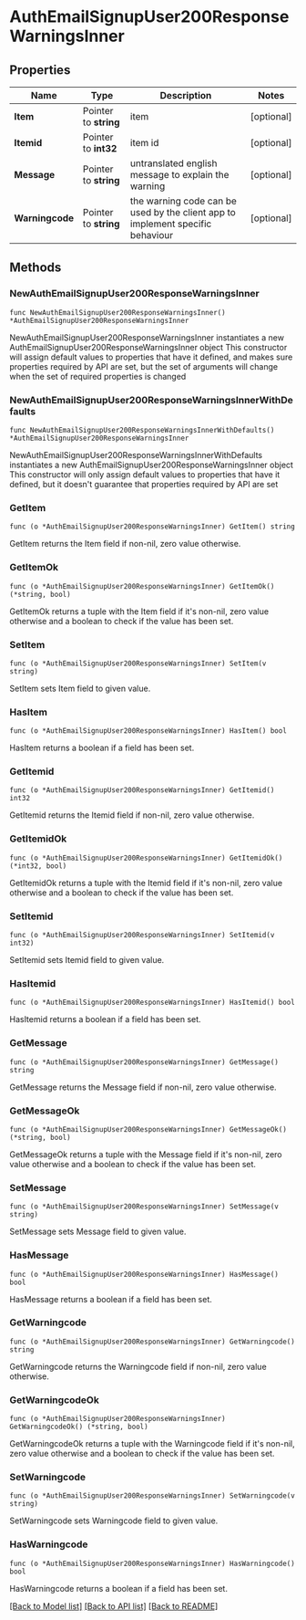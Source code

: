 # AuthEmailSignupUser200ResponseWarningsInner

## Properties

Name | Type | Description | Notes
------------ | ------------- | ------------- | -------------
**Item** | Pointer to **string** | item | [optional] 
**Itemid** | Pointer to **int32** | item id | [optional] 
**Message** | Pointer to **string** | untranslated english message to explain the warning | [optional] 
**Warningcode** | Pointer to **string** | the warning code can be used by the client app to implement specific behaviour | [optional] 

## Methods

### NewAuthEmailSignupUser200ResponseWarningsInner

`func NewAuthEmailSignupUser200ResponseWarningsInner() *AuthEmailSignupUser200ResponseWarningsInner`

NewAuthEmailSignupUser200ResponseWarningsInner instantiates a new AuthEmailSignupUser200ResponseWarningsInner object
This constructor will assign default values to properties that have it defined,
and makes sure properties required by API are set, but the set of arguments
will change when the set of required properties is changed

### NewAuthEmailSignupUser200ResponseWarningsInnerWithDefaults

`func NewAuthEmailSignupUser200ResponseWarningsInnerWithDefaults() *AuthEmailSignupUser200ResponseWarningsInner`

NewAuthEmailSignupUser200ResponseWarningsInnerWithDefaults instantiates a new AuthEmailSignupUser200ResponseWarningsInner object
This constructor will only assign default values to properties that have it defined,
but it doesn't guarantee that properties required by API are set

### GetItem

`func (o *AuthEmailSignupUser200ResponseWarningsInner) GetItem() string`

GetItem returns the Item field if non-nil, zero value otherwise.

### GetItemOk

`func (o *AuthEmailSignupUser200ResponseWarningsInner) GetItemOk() (*string, bool)`

GetItemOk returns a tuple with the Item field if it's non-nil, zero value otherwise
and a boolean to check if the value has been set.

### SetItem

`func (o *AuthEmailSignupUser200ResponseWarningsInner) SetItem(v string)`

SetItem sets Item field to given value.

### HasItem

`func (o *AuthEmailSignupUser200ResponseWarningsInner) HasItem() bool`

HasItem returns a boolean if a field has been set.

### GetItemid

`func (o *AuthEmailSignupUser200ResponseWarningsInner) GetItemid() int32`

GetItemid returns the Itemid field if non-nil, zero value otherwise.

### GetItemidOk

`func (o *AuthEmailSignupUser200ResponseWarningsInner) GetItemidOk() (*int32, bool)`

GetItemidOk returns a tuple with the Itemid field if it's non-nil, zero value otherwise
and a boolean to check if the value has been set.

### SetItemid

`func (o *AuthEmailSignupUser200ResponseWarningsInner) SetItemid(v int32)`

SetItemid sets Itemid field to given value.

### HasItemid

`func (o *AuthEmailSignupUser200ResponseWarningsInner) HasItemid() bool`

HasItemid returns a boolean if a field has been set.

### GetMessage

`func (o *AuthEmailSignupUser200ResponseWarningsInner) GetMessage() string`

GetMessage returns the Message field if non-nil, zero value otherwise.

### GetMessageOk

`func (o *AuthEmailSignupUser200ResponseWarningsInner) GetMessageOk() (*string, bool)`

GetMessageOk returns a tuple with the Message field if it's non-nil, zero value otherwise
and a boolean to check if the value has been set.

### SetMessage

`func (o *AuthEmailSignupUser200ResponseWarningsInner) SetMessage(v string)`

SetMessage sets Message field to given value.

### HasMessage

`func (o *AuthEmailSignupUser200ResponseWarningsInner) HasMessage() bool`

HasMessage returns a boolean if a field has been set.

### GetWarningcode

`func (o *AuthEmailSignupUser200ResponseWarningsInner) GetWarningcode() string`

GetWarningcode returns the Warningcode field if non-nil, zero value otherwise.

### GetWarningcodeOk

`func (o *AuthEmailSignupUser200ResponseWarningsInner) GetWarningcodeOk() (*string, bool)`

GetWarningcodeOk returns a tuple with the Warningcode field if it's non-nil, zero value otherwise
and a boolean to check if the value has been set.

### SetWarningcode

`func (o *AuthEmailSignupUser200ResponseWarningsInner) SetWarningcode(v string)`

SetWarningcode sets Warningcode field to given value.

### HasWarningcode

`func (o *AuthEmailSignupUser200ResponseWarningsInner) HasWarningcode() bool`

HasWarningcode returns a boolean if a field has been set.


[[Back to Model list]](../README.md#documentation-for-models) [[Back to API list]](../README.md#documentation-for-api-endpoints) [[Back to README]](../README.md)


